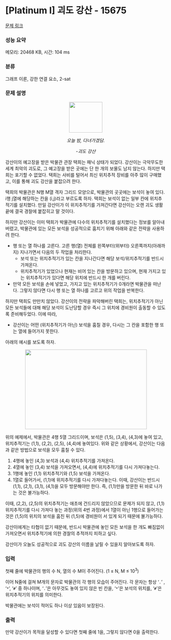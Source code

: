 # [Platinum I] 괴도 강산 - 15675 

[문제 링크](https://www.acmicpc.net/problem/15675) 

### 성능 요약

메모리: 20468 KB, 시간: 104 ms

### 분류

그래프 이론, 강한 연결 요소, 2-sat

### 문제 설명

<p style="text-align: center;"><img alt="" src="https://onlinejudgeimages.s3-ap-northeast-1.amazonaws.com/problem/15675/1.png" style="width: 104px; height: 96px;"></p>

<p style="text-align: center;"><em>오늘 밤, 다녀가겠담.</em></p>

<p style="text-align: center;"><em>-괴도 강산</em></p>

<p>강산이의 예고장을 받은 박물관 관장 택희는 패닉 상태가 되었다. 강산이는 극악무도한 세계 최악의 괴도로, 그 예고장을 받은 곳에는 단 한 개의 보물도 남지 않는다. 하지만 택희는 포기할 수 없었다. 택희는 사비를 털어서 최신 위치추적 장비를 아주 많이 구매했고, 이를 통해 괴도 강산을 붙잡으려 한다.</p>

<p>택희의 박물관은 N행 M열 격자 그리드 모양으로, 박물관의 곳곳에는 보석이 놓여 있다. i행 j열에 해당하는 칸을 (i,j)라고 부르도록 하자. 택희는 보석이 없는 일부 칸에 위치추적기를 설치했다. 만일 강산이가 이 위치추적기를 가져간다면 강산이는 오랜 괴도 생활 끝에 결국 경찰에 붙잡히고 말 것이다.</p>

<p>하지만 강산이는 이미 택희가 박물관에 다수의 위치추적기를 설치했다는 정보를 알아내버렸고, 박물관에 있는 모든 보석을 성공적으로 훔치기 위해 아래와 같은 전략을 사용하려 한다.</p>

<ul>
	<li>행 또는 열 하나를 고른다. 고른 행(열) 전체를 왼쪽부터(위부터) 오른쪽까지(아래까지) 지나가면서 다음의 두 작업을 처리한다.
	<ul>
		<li>보석 또는 위치추적기가 있는 칸을 지나간다면 해당 보석/위치추적기를 반드시 가져온다.</li>
		<li>위치추적기가 있었으나 현재는 비어 있는 칸을 방문하고 있으며, 현재 가지고 있는 위치추적기가 있다면 해당 위치에 반드시 한 개를 버린다.</li>
	</ul>
	</li>
	<li>만약 모든 보석을 손에 넣었고, 가지고 있는 위치추적기가 0개라면 박물관을 떠난다. 그렇지 않다면 다시 행 또는 열 하나를 고르고 위의 작업을 반복한다.</li>
</ul>

<p>하지만 택희도 만만치 않았다. 강산이의 전략을 파악해버린 택희는, 위치추적기가 아닌 모든 보석들에 대해 해당 보석이 도난당할 경우 즉시 그 위치에 경비원이 출동할 수 있도록 준비해두었다. 이에 따라,</p>

<ul>
	<li>강산이는 어떤 (위치추적기가 아닌) 보석을 훔칠 경우, 다시는 그 칸을 포함한 행 또는 열에 들어가지 못한다.</li>
</ul>

<p>아래의 예시를 보도록 하자.</p>

<p style="text-align: center;"><img alt="" src="https://onlinejudgeimages.s3-ap-northeast-1.amazonaws.com/problem/15675/2.png" style="width: 381px; height: 250px;"></p>

<p>위의 예제에서, 박물관은 4행 5열 그리드이며, 보석은 (1,5), (3,4), (4,3)에 놓여 있고, 위치추적기는 (1,1), (2,2), (2,5), (4,4)에 놓여있다. 위와 같은 상황에서, 강산이는 다음과 같은 방법으로 보석을 모두 훔칠 수 있다.</p>

<ol>
	<li>4행에 놓인 (4,3) 보석과 (4,4) 위치추적기를 가져온다.</li>
	<li>4열에 놓인 (3,4) 보석을 가져오면서, (4,4)에 위치추적기를 다시 가져다놓는다.</li>
	<li>1행에 놓인 (1,1) 위치추적기와 (1,5) 보석을 가져온다.</li>
	<li>1열로 들어가서, (1,1)에 위치추적기를 다시 가져다놓는다. 이때, 강산이는 반드시 (1,1), (2,1), (3,1), (4,1)을 모두 방문해야만 한다. 즉, (1,1)만을 방문한 뒤 바로 나가는 것은 불가능하다.</li>
</ol>

<p>이때, (2,2), (2,5)의 위치추적기는 애초에 건드리지 않았으므로 문제가 되지 않고, (1,1) 위치추적기를 다시 가져다 놓는 과정(위의 4번 과정)에서 1열이 아닌 1행으로 들어가는 것은 (1,5)의 위치의 보석을 훔친 뒤 (1,5)에 경비원이 서 있게 되기 때문에 불가능하다.</p>

<p>강산이에게는 타협이 없기 때문에, 반드시 박물관에 놓인 모든 보석을 한 개도 빠짐없이 가져오면서 위치추적기에 의한 경찰의 추적까지 피하고 싶다.</p>

<p>강산이가 오늘도 성공적으로 괴도 강산의 이름을 날릴 수 있을지 알아보도록 하자.</p>

### 입력 

 <p>첫째 줄에 박물관의 행의 수 N, 열의 수 M이 주어진다. (1 ≤ N, M ≤ 10<sup>3</sup>)</p>

<p>이어 N줄에 걸쳐 M개의 문자로 박물관의 각 행의 모습이 주어진다. 각 문자는 항상 ‘<code>.</code>’ , ‘<code>*</code>’, ‘<code>#</code>’ 중 하나이며, ‘<code>.</code>’은 아무것도 놓여 있지 않은 빈 칸을, ‘<code>*</code>’은 보석의 위치를, ‘<code>#</code>’은 위치추적기의 위치를 의미한다.</p>

<p>박물관에는 보석이 적어도 하나 이상 있음이 보장된다.</p>

### 출력 

 <p>만약 강산이가 목적을 달성할 수 있다면 첫째 줄에 1을, 그렇지 않다면 0을 출력한다.</p>

